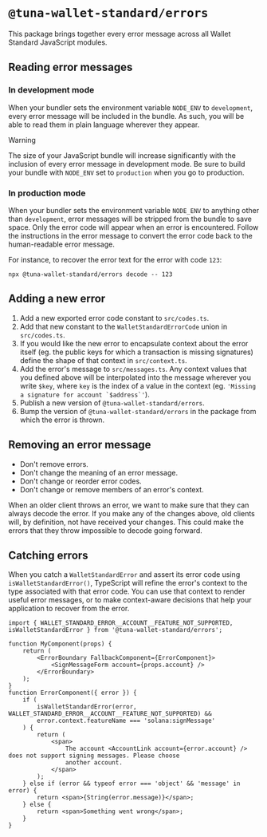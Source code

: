 # `@tuna-wallet-standard/errors`

This package brings together every error message across all Wallet Standard JavaScript modules.

## Reading error messages

### In development mode

When your bundler sets the environment variable `NODE_ENV` to `development`, every error message will be included in the bundle. As such, you will be able to read them in plain language wherever they appear.

> [!WARNING]
> The size of your JavaScript bundle will increase significantly with the inclusion of every error message in development mode. Be sure to build your bundle with `NODE_ENV` set to `production` when you go to production.

### In production mode

When your bundler sets the environment variable `NODE_ENV` to anything other than `development`, error messages will be stripped from the bundle to save space. Only the error code will appear when an error is encountered. Follow the instructions in the error message to convert the error code back to the human-readable error message.

For instance, to recover the error text for the error with code `123`:

```shell
npx @tuna-wallet-standard/errors decode -- 123
```

## Adding a new error

1. Add a new exported error code constant to `src/codes.ts`.
2. Add that new constant to the `WalletStandardErrorCode` union in `src/codes.ts`.
3. If you would like the new error to encapsulate context about the error itself (eg. the public keys for which a transaction is missing signatures) define the shape of that context in `src/context.ts`.
4. Add the error's message to `src/messages.ts`. Any context values that you defined above will be interpolated into the message wherever you write `$key`, where `key` is the index of a value in the context (eg. ``'Missing a signature for account `$address`'``).
5. Publish a new version of `@tuna-wallet-standard/errors`.
6. Bump the version of `@tuna-wallet-standard/errors` in the package from which the error is thrown.

## Removing an error message

-   Don't remove errors.
-   Don't change the meaning of an error message.
-   Don't change or reorder error codes.
-   Don't change or remove members of an error's context.

When an older client throws an error, we want to make sure that they can always decode the error. If you make any of the changes above, old clients will, by definition, not have received your changes. This could make the errors that they throw impossible to decode going forward.

## Catching errors

When you catch a `WalletStandardError` and assert its error code using `isWalletStandardError()`, TypeScript will refine the error's context to the type associated with that error code. You can use that context to render useful error messages, or to make context-aware decisions that help your application to recover from the error.

```tsx
import { WALLET_STANDARD_ERROR__ACCOUNT__FEATURE_NOT_SUPPORTED, isWalletStandardError } from '@tuna-wallet-standard/errors';

function MyComponent(props) {
    return (
        <ErrorBoundary FallbackComponent={ErrorComponent}>
            <SignMessageForm account={props.account} />
        </ErrorBoundary>
    );
}
function ErrorComponent({ error }) {
    if (
        isWalletStandardError(error, WALLET_STANDARD_ERROR__ACCOUNT__FEATURE_NOT_SUPPORTED) &&
        error.context.featureName === 'solana:signMessage'
    ) {
        return (
            <span>
                The account <AccountLink account={error.account} /> does not support signing messages. Please choose
                another account.
            </span>
        );
    } else if (error && typeof error === 'object' && 'message' in error) {
        return <span>{String(error.message)}</span>;
    } else {
        return <span>Something went wrong</span>;
    }
}
```
